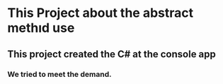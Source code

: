 # This Project about the abstract methıd use
## This project created the C# at the console app
### We tried to meet the demand.


